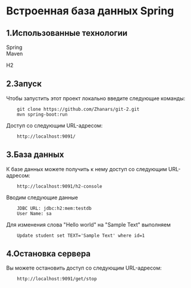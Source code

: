 Встроенная база данных Spring
=============================

1.Использованные технологии
------------
Spring  
Maven 

H2


2.Запуск
-----------

Чтобы запустить этот проект локально введите следующие команды:

        git clone https://github.com/Zhanars/git-2.git
        mvn spring-boot:run   

Доступ со следующим URL-адресом:

        http://localhost:9091/

3.База данных
-----------

К базе данных можете получить к нему доступ со следующим URL-адресом:

        http://localhost:9091/h2-console

Вводим следующие данные

        JDBC URL: jdbc:h2:mem:testdb
        User Name: sa

Для изменения слова "Hello world" на "Sample Text" выполняем

        Update student set TEXT='Sample Text' where id=1

4.Остановка сервера
-----------

Вы можете остановить доступ со следующим URL-адресом:

        http://localhost:9091/get/stop